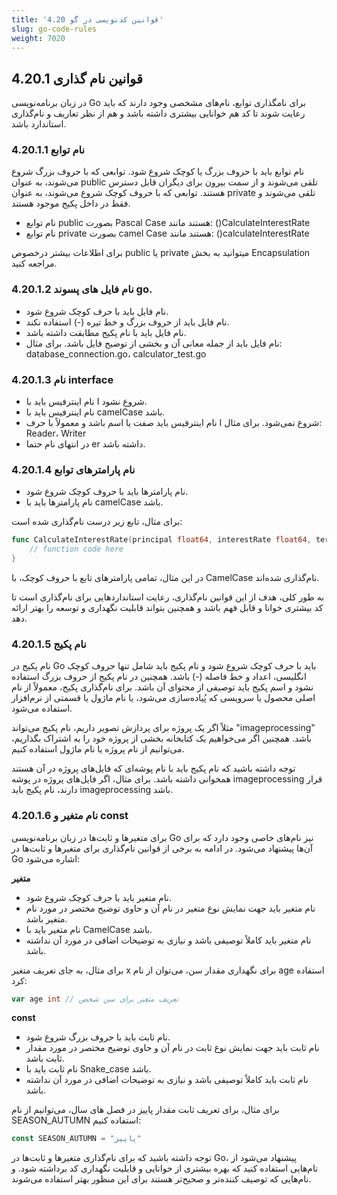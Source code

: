 ```yaml
---
title: '4.20 قوانین کدنویسی در گو'
slug: go-code-rules
weight: 7020
---
```


## 4.20.1 قوانین نام گذاری

در زبان برنامه‌نویسی Go برای نامگذاری توابع، نام‌های مشخصی وجود دارند که باید رعایت شوند تا کد هم خوانایی بیشتری داشته باشد و هم از نظر تعاریف و نام‌گذاری استاندارد باشد.

### 4.20.1.1 نام توابع

نام توابع باید با حروف بزرگ یا کوچک شروع شود. توابعی که با حروف بزرگ شروع می‌شوند، به عنوان public تلقی می‌شوند و از سمت بیرون برای دیگران قابل دسترس هستند. توابعی که با حروف کوچک شروع می‌شوند، به عنوان private تلقی می‌شوند و فقط در داخل پکیج موجود هستند.

- نام توابع public بصورت Pascal Case هستند مانند: ()CalculateInterestRate
- نام توابع private بصورت camel Case هستند مانند: ()calculateInterestRate

برای اطلاعات بیشتر درخصوص public یا private میتوانید به بخش Encapsulation مراجعه کنید.

### 4.20.1.2 نام فایل های پسوند go.

-  نام فایل باید با حرف کوچک شروع شود.
- نام فایل باید از حروف بزرگ و خط تیره (-) استفاده نکند.
-   نام فایل باید با نام پکیج مطابقت داشته باشد.
-   نام فایل باید از جمله معانی آن و بخشی از توضیح فایل باشد. برای مثال: database_connection.go، calculator_test.go

### 4.20.1.3 نام interface 

-   نام اینترفیس باید با I شروع نشود.
-   نام اینترفیس باید با camelCase باشد.
-   نام اینترفیس باید صفت یا اسم باشد و معمولاً با حرف I شروع نمی‌شود. برای مثال: Reader، Writer
- در انتهای نام حتما er داشته باشد.

### 4.20.1.4 نام پارامترهای توابع

-   نام پارامترها باید با حروف کوچک شروع شود.
-   نام پارامترها باید با camelCase باشد.

برای مثال، تابع زیر درست نام‌گذاری شده است:

```go
func CalculateInterestRate(principal float64, interestRate float64, termInYears int) float64 {
    // function code here
}
```

در این مثال، تمامی پارامترهای تابع با حروف کوچک، با CamelCase نام‌گذاری شده‌اند.

به طور کلی، هدف از این قوانین نام‌گذاری، رعایت استانداردهایی برای نام‌گذاری است تا کد بیشتری خوانا و قابل فهم باشد و همچنین بتواند قابلیت نگهداری و توسعه را بهتر ارائه دهد.

### 4.20.1.5 نام پکیج

نام پکیج در Go باید با حرف کوچک شروع شود و نام پکیج باید شامل تنها حروف کوچک انگلیسی، اعداد و خط فاصله (-) باشد. همچنین در نام پکیج از حروف بزرگ استفاده نشود و اسم پکیج باید توصیفی از محتوای آن باشد. برای نام‌گذاری پکیج، معمولاً از نام اصلی محصول یا سرویسی که پُیاده‌سازی می‌شود، یا نام ماژول یا قسمتی از نرم‌افزار استفاده می‌شود.

مثلاً اگر یک پروژه برای پردازش تصویر داریم، نام پکیج می‌تواند "imageprocessing" باشد. همچنین اگر می‌خواهیم یک کتابخانه بخشی از پروژه خود را به اشتراک بگذاریم، می‌توانیم از نام پروژه یا نام ماژول استفاده کنیم.

توجه داشته باشید که نام پکیج باید با نام پوشه‌ای که فایل‌های پروژه در آن هستند همخوانی داشته باشد. برای مثال، اگر فایل‌های پروژه در پوشه imageprocessing قرار دارند، نام پکیج باید imageprocessing باشد.

### 4.20.1.6 نام متغیر و const

برای متغیرها و ثابت‌ها در زبان برنامه‌نویسی Go نیز نام‌های خاصی وجود دارد که برای آن‌ها پیشنهاد می‌شود. در ادامه به برخی از قوانین نام‌گذاری برای متغیرها و ثابت‌ها در Go اشاره می‌شود:

**متغیر**

-   نام متغیر باید با حرف کوچک شروع شود.
-   نام متغیر باید جهت نمایش نوع متغیر در نام آن و حاوی توضیح مختصر در مورد نام متغیر باشد.
-   نام متغیر باید با CamelCase باشد.
-   نام متغیر باید کاملاً توصیفی باشد و نیازی به توضیحات اضافی در مورد آن نداشته باشد.

برای مثال، به جای تعریف متغیر x برای نگهداری مقدار سن، می‌توان از نام age استفاده کرد:

```go
var age int // تعریف متغیر برای سن شخص
```

**const**

-   نام ثابت باید با حروف بزرگ شروع شود.
-   نام ثابت باید جهت نمایش نوع ثابت در نام آن و حاوی توضیح مختصر در مورد مقدار ثابت باشد.
-   نام ثابت باید با Snake_case باشد.
-   نام ثابت باید کاملاً توصیفی باشد و نیازی به توضیحات اضافی در مورد آن نداشته باشد.

برای مثال، برای تعریف ثابت مقدار پاییز در فصل های سال، می‌توانیم از نام SEASON_AUTUMN استفاده کنیم:

```go
const SEASON_AUTUMN = "پاییز"
```

توجه داشته باشید که برای نام‌گذاری متغیرها و ثابت‌ها در Go، پیشنهاد می‌شود از نام‌هایی استفاده کنید که بهره بیشتری از خوانایی و قابلیت نگهداری کد برداشته شود. و نام‌هایی که توصیف کننده‌تر و صحیح‌تر هستند برای این منظور بهتر استفاده می‌شوند.

